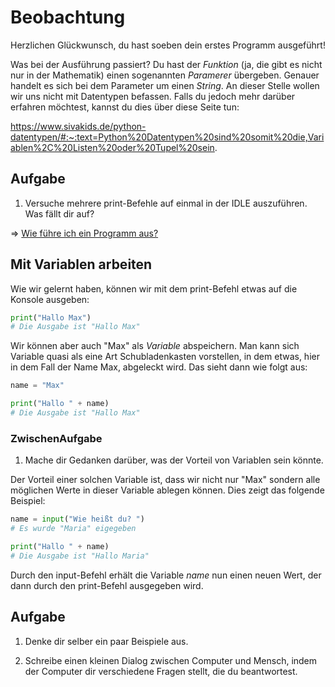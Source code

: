 # Beobachtung

Herzlichen Glückwunsch, du hast soeben dein erstes Programm ausgeführt!

Was bei der Ausführung passiert? Du hast der _Funktion_ (ja, die gibt es nicht nur in der Mathematik) einen sogenannten _Paramerer_ übergeben. Genauer handelt es sich bei dem Parameter um einen _String_. An dieser Stelle wollen wir uns nicht mit Datentypen befassen. Falls du  jedoch mehr darüber erfahren möchtest, kannst du dies über diese Seite tun:
 
https://www.sivakids.de/python-datentypen/#:~:text=Python%20Datentypen%20sind%20somit%20die,Variablen%2C%20Listen%20oder%20Tupel%20sein.

## Aufgabe 
1) Versuche mehrere print-Befehle auf einmal in der IDLE auszuführen. Was fällt dir auf?

=> [Wie führe ich ein Programm aus?](../Themen/Einrichtung/Wie%20f%C3%BChre%20ich%20ein%20Programm%20aus.md)

## Mit Variablen arbeiten
Wie wir gelernt haben, können wir mit dem print-Befehl etwas auf die Konsole ausgeben:
```python
print("Hallo Max")
# Die Ausgabe ist "Hallo Max"
```
Wir können aber auch "Max" als _Variable_ abspeichern. Man kann sich  Variable quasi als eine Art Schubladenkasten vorstellen, in dem etwas, hier in dem Fall der Name Max, abgeleckt wird. Das sieht dann wie folgt aus:
```python
name = "Max"

print("Hallo " + name)
# Die Ausgabe ist "Hallo Max"
```
### ZwischenAufgabe
1) Mache dir Gedanken darüber, was der Vorteil von Variablen sein könnte.

Der Vorteil einer solchen Variable ist, dass wir nicht nur "Max" sondern alle möglichen Werte in dieser Variable ablegen können. Dies zeigt das folgende Beispiel:

```python
name = input("Wie heißt du? ")
# Es wurde "Maria" eigegeben

print("Hallo " + name)
# Die Ausgabe ist "Hallo Maria"

```

Durch den input-Befehl erhält die Variable _name_ nun einen neuen Wert, der dann durch den print-Befehl ausgegeben wird.

## Aufgabe
1) Denke dir selber ein paar Beispiele aus.
      
2) Schreibe einen kleinen Dialog zwischen Computer und Mensch, indem der Computer dir verschiedene Fragen stellt, die du beantwortest.
